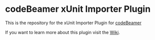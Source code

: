 # codeBeamer xUnit Importer Plugin

This is the repository for the xUnit Importer Plugin for [codeBeamer](https://intland.com)

If you want to learn more about this plugin visit the [Wiki](https://codebeamer.com/cb/project/1025).
